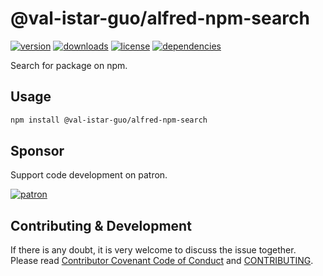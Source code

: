 # @val-istar-guo/alfred-npm-search


[![version](https://img.shields.io/npm/v/@val-istar-guo/alfred-npm-search.svg?style=flat-square)](https://www.npmjs.com/package/@val-istar-guo/alfred-npm-search)
[![downloads](https://img.shields.io/npm/dm/@val-istar-guo/alfred-npm-search.svg?style=flat-square)](https://www.npmjs.com/package/@val-istar-guo/alfred-npm-search)
[![license](https://img.shields.io/npm/l/@val-istar-guo/alfred-npm-search.svg?style=flat-square)](https://www.npmjs.com/package/@val-istar-guo/alfred-npm-search)
[![dependencies](https://img.shields.io/david/Val-istar-Guo/alfred-npm-search.svg?style=flat-square)](https://www.npmjs.com/package/)


<!-- description -->
Search for package on npm.
<!-- description -->

## Usage

<!-- usage -->
```bash
npm install @val-istar-guo/alfred-npm-search
```
<!-- usage -->

<!-- addition --><!-- addition -->

## Sponsor

Support code development on patron.

[![patron](https://c5.patreon.com/external/logo/become_a_patron_button@2x.png)](https://www.patreon.com/bePatron?u=22478507)

## Contributing & Development

If there is any doubt, it is very welcome to discuss the issue together.
Please read [Contributor Covenant Code of Conduct](.github/CODE_OF_CONDUCT.md) and [CONTRIBUTING](.github/CONTRIBUTING.md).
